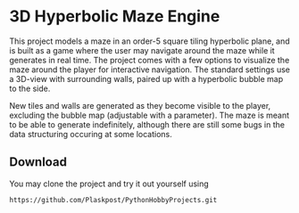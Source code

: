 # 3D Hyperbolic Maze Engine

This project models a maze in an order-5 square tiling hyperbolic plane, and is built as a game where the user may navigate around the maze while it generates in real time. The project comes with a few options to visualize the maze around the player for interactive navigation. The standard settings use a 3D-view with surrounding walls, paired up with a hyperbolic bubble map to the side.

New tiles and walls are generated as they become visible to the player, excluding the bubble map (adjustable with a parameter). The maze is meant to be able to generate indefinitely, although there are still some bugs in the data structuring occuring at some locations.



## Download
You may clone the project and try it out yourself using

```bash
https://github.com/Plaskpost/PythonHobbyProjects.git
